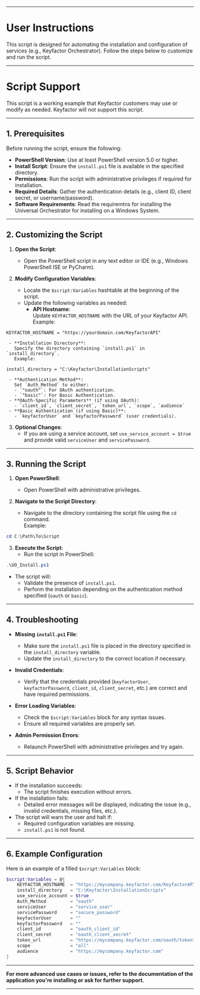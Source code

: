 
---

# **User Instructions**

This script is designed for automating the installation and configuration of services (e.g., Keyfactor Orchestrator). Follow the steps below to customize and run the script.

---

# **Script Support**

This script is a working example that Keyfactor customers may use or modify as needed.  Keyfactor will not support this script.

---

## **1. Prerequisites**

Before running the script, ensure the following:
- **PowerShell Version**: Use at least PowerShell version 5.0 or higher.
- **Install Script**: Ensure the `install.ps1` file is available in the specified directory.
- **Permissions**: Run the script with administrative privileges if required for installation.
- **Required Details**: Gather the authentication details (e.g., client ID, client secret, or username/password).
- **Software Requirements**: Read the requiremtns for installing the Universal Orchestrator for installing on a Windows System.
---

## **2. Customizing the Script**

1. **Open the Script**:
   - Open the PowerShell script in any text editor or IDE (e.g., Windows PowerShell ISE or PyCharm).

2. **Modify Configuration Variables**:
   - Locate the `$script:Variables` hashtable at the beginning of the script.
   - Update the following variables as needed:
     - **API Hostname**:  
       Update `KEYFACTOR_HOSTNAME` with the URL of your Keyfactor API.  
       Example:  
```
KEYFACTOR_HOSTNAME = "https://yourdomain.com/KeyfactorAPI"
```
     - **Installation Directory**:  
       Specify the directory containing `install.ps1` in `install_directory`.  
       Example:  
```
install_directory = "C:\Keyfactor\InstallationScripts"
```
     - **Authentication Method**:  
       Set `Auth_Method` to either:
       - `"oauth"`: For OAuth authentication.
       - `"basic"`: For Basic Authentication.
     - **OAuth-Specific Parameters** (if using OAuth):
       - `client_id`, `client_secret`, `token_url`, `scope`, `audience`
     - **Basic Authentication (if using Basic)**:
       - `keyfactorUser` and `keyfactorPassword` (user credentials).

3. **Optional Changes**:
   - If you are using a service account, set `use_service_account = $true` and provide valid `serviceUser` and `servicePassword`.

---

## **3. Running the Script**

1. **Open PowerShell**:
   - Open PowerShell with administrative privileges.

2. **Navigate to the Script Directory**:
   - Navigate to the directory containing the script file using the `cd` command.  
     Example:  
```powershell
cd C:\Path\To\Script
```

3. **Execute the Script**:
   - Run the script in PowerShell:
```powershell
.\UO_Install.ps1
```
   - The script will:
     - Validate the presence of `install.ps1`.
     - Perform the installation depending on the authentication method specified (`oauth` or `basic`).

---

## **4. Troubleshooting**

- **Missing `install.ps1` File**:
  - Make sure the `install.ps1` file is placed in the directory specified in the `install_directory` variable.
  - Update the `install_directory` to the correct location if necessary.

- **Invalid Credentials**:
  - Verify that the credentials provided (`keyfactorUser`, `keyfactorPassword`, `client_id`, `client_secret`, etc.) are correct and have required permissions.

- **Error Loading Variables**:
  - Check the `$script:Variables` block for any syntax issues.
  - Ensure all required variables are properly set.

- **Admin Permission Errors**:
  - Relaunch PowerShell with administrative privileges and try again.

---

## **5. Script Behavior**

- If the installation succeeds:
  - The script finishes execution without errors.
- If the installation fails:
  - Detailed error messages will be displayed, indicating the issue (e.g., invalid credentials, missing files, etc.).
- The script will warn the user and halt if:
  - Required configuration variables are missing.
  - `install.ps1` is not found.

---

## **6. Example Configuration**

Here is an example of a filled `$script:Variables` block:

```powershell
$script:Variables = @{
    KEYFACTOR_HOSTNAME  = "https://mycompany.keyfactor.com/KeyfactorAPI"
    install_directory   = "C:\Keyfactor\InstallationScripts"
    use_service_account = $true
    Auth_Method         = "oauth"
    serviceUser         = "service_user"
    servicePassword     = "secure_password"
    keyfactorUser       = ""
    keyfactorPassword   = ""
    client_id           = "oauth_client_id"
    client_secret       = "oauth_client_secret"
    token_url           = "https://mycompany.keyfactor.com/oauth/token"
    scope               = "all"
    audience            = "https://mycompany.keyfactor.com"
}
```

---

**For more advanced use cases or issues, refer to the documentation of the application you're installing or ask for further support.**

--- 
